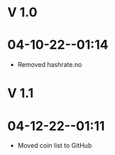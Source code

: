 # V 1.0
# 04-10-22--01:14
* Removed hashrate.no

# V 1.1
# 04-12-22--01:11
* Moved coin list to GitHub
